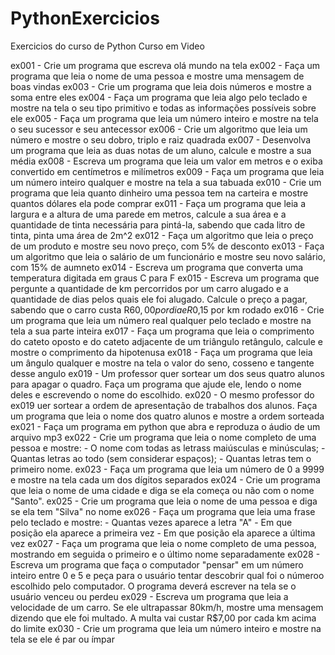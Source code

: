 # PythonExercicios
 Exercicios do curso de Python Curso em Video

ex001 - Crie um programa que escreva olá mundo na tela
ex002 - Faça um programa que leia o nome de uma pessoa e mostre uma mensagem de boas vindas
ex003 - Crie um programa que leia dois números e mostre a soma entre eles
ex004 - Faça um programa que leia algo pelo teclado e mostre na tela o seu tipo primitivo e todas as informações possíveis sobre ele
ex005 - Faça um programa que leia um número inteiro e mostre na tela o seu sucessor e seu antecessor
ex006 - Crie um algoritmo que leia um número e mostre o seu dobro, triplo e raiz quadrada
ex007 - Desenvolva um programa que leia as duas notas de um aluno, calcule e mostre a sua média
ex008 - Escreva um programa que leia um valor em metros e o exiba convertido em centímetros e milímetros
ex009 - Faça um programa que leia um número inteiro qualquer e mostre na tela a sua tabuada
ex010 - Crie um programa que leia quanto dinheiro uma pessoa tem na carteira e mostre quantos dólares ela pode comprar
ex011 - Faça um programa que leia a largura e a altura de uma parede em metros, calcule a sua área e a quantidade de tinta necessária para pintá-la, sabendo que cada litro de tinta, pinta uma área de 2m^2
ex012 - Faça um algoritmo que leia o preço de um produto e mostre seu novo preço, com 5% de desconto
ex013 - Faça um algoritmo que leia o salário de um funcionário e mostre seu novo salário, com 15% de aumneto
ex014 - Escreva um programa que converta uma temperatura digitada em graus C para F
ex015 - Escreva um programa que pergunte a quantidade de km percorridos por um carro alugado e a quantidade de dias pelos quais ele foi alugado. Calcule o preço a pagar, sabendo que o carro custa R$60,00 por dia e R$0,15 por km rodado
ex016 - Crie um programa que leia um número real qualquer pelo teclado e mostre na tela a sua parte inteira
ex017 - Faça um programa que leia o comprimento do cateto oposto e do cateto adjacente de um triângulo retângulo, calcule e mostre o comprimento da hipotenusa
ex018 - Faça um programa que leia um ângulo qualquer e mostre na tela o valor do seno, cosseno e tangente desse angulo
ex019 - Um professor quer sortear um dos seus quatro alunos para apagar o quadro. Faça um programa que ajude ele, lendo o nome deles e escrevendo o nome do escolhido.
ex020 - O mesmo professor do ex019 uer sortear a ordem de apresentação de trabalhos dos alunos. Faça um programa que leia o nome dos quatro alunos e mostre a ordem sorteada
ex021 - Faça um programa em python que abra e reproduza o áudio de um arquivo mp3
ex022 - Crie um programa que leia o nome completo de uma pessoa e mostre:
	- O nome com todas as letrass maiúsculas e minúsculas;
	- Quantas letras ao todo (sem considerar espaços);
	- Quantas letras tem o primeiro nome.
ex023 - Faça um programa que leia um número de 0 a 9999 e mostre na tela cada um dos dígitos separados
ex024 - Crie um programa que leia o nome de uma cidade e diga se ela começa ou não com o nome "Santo".
ex025 - Crie um programa que leia o nome de uma pessoa e diga se ela tem "Silva" no nome
ex026 - Faça um programa que leia uma frase pelo teclado e mostre:
	- Quantas vezes aparece a letra "A"
	- Em que posição ela aparece a primeira vez
	- Em que posição ela aparece a última vez
ex027 - Faça um programa que leia o nome completo de uma pessoa, mostrando em seguida o primeiro e o último nome separadamente
ex028 - Escreva um programa que faça o computador "pensar" em um número inteiro entre 0 e 5 e peça para o usuário tentar descobrir qual foi o númeroo escolhido pelo computador. O programa deverá escrever na tela se o usuário venceu ou perdeu
ex029 - Escreva um programa que leia a velocidade de um carro. Se ele ultrapassar 80km/h, mostre uma mensagem dizendo que ele foi multado. A multa vai custar R$7,00 por cada km acima do limite
ex030 - Crie um programa que leia um número inteiro e mostre na tela se ele é par ou ímpar
